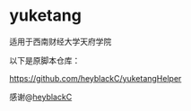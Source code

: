 # yuketang
适用于西南财经大学天府学院

以下是原脚本仓库：

https://github.com/heyblackC/yuketangHelper

感谢@[heyblackC](https://github.com/heyblackC)
